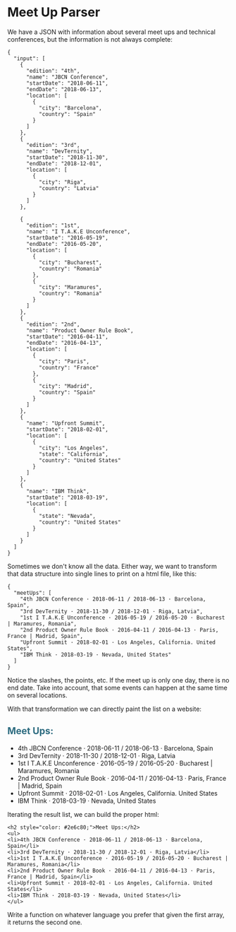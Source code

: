 # Meet Up Parser

We have a JSON with information about several meet ups and technical conferences, but the information is not always complete:

    {
      "input": [
        {
          "edition": "4th",
          "name": "JBCN Conference",
          "startDate": "2018-06-11",
          "endDate": "2018-06-13",
          "location": [
            {
              "city": "Barcelona",
              "country": "Spain"
            }
          ]
        },
        {
          "edition": "3rd",
          "name": "DevTernity",
          "startDate": "2018-11-30",
          "endDate": "2018-12-01",
          "location": [
            {
              "city": "Riga",
              "country": "Latvia"
            }
          ]
        },
    
        {
          "edition": "1st",
          "name": "I T.A.K.E Unconference",
          "startDate": "2016-05-19",
          "endDate": "2016-05-20",
          "location": [
            {
              "city": "Bucharest",
              "country": "Romania"
            },
            {
              "city": "Maramures",
              "country": "Romania"
            }
          ]
        },
        {
          "edition": "2nd",
          "name": "Product Owner Rule Book",
          "startDate": "2016-04-11",
          "endDate": "2016-04-13",
          "location": [
            {
              "city": "Paris",
              "country": "France"
            },
            {
              "city": "Madrid",
              "country": "Spain"
            }
          ]
        },
        {
          "name": "Upfront Summit",
          "startDate": "2018-02-01",
          "location": [
            {
              "city": "Los Angeles",
              "state": "California",
              "country": "United States"
            }
          ]
        },
        {
          "name": "IBM Think",
          "startDate": "2018-03-19",
          "location": [
            {
              "state": "Nevada",
              "country": "United States"
            }
          ]
        }
      ]
    }
    
Sometimes we don't know all the data. Either way, we want to transform that data structure into single lines to print on a html file, like this:

    {
      "meetUps": [
        "4th JBCN Conference · 2018-06-11 / 2018-06-13 · Barcelona, Spain",
        "3rd DevTernity · 2018-11-30 / 2018-12-01 · Riga, Latvia",
        "1st I T.A.K.E Unconference · 2016-05-19 / 2016-05-20 · Bucharest | Maramures, Romania",
        "2nd Product Owner Rule Book · 2016-04-11 / 2016-04-13 · Paris, France | Madrid, Spain",
        "Upfront Summit · 2018-02-01 · Los Angeles, California. United States",
        "IBM Think · 2018-03-19 · Nevada, United States"
      ]
    }

Notice the slashes, the points, etc. If the meet up is only one day, there is no end date. Take into account, that some events can happen at the same time on several locations. 

With that transformation we can directly paint the list on a website:

<h2 style="color: #2e6c80;">Meet Ups:</h2>
<ul>
<li>4th JBCN Conference · 2018-06-11 / 2018-06-13 · Barcelona, Spain</li>
<li>3rd DevTernity · 2018-11-30 / 2018-12-01 · Riga, Latvia</li>
<li>1st I T.A.K.E Unconference · 2016-05-19 / 2016-05-20 · Bucharest | Maramures, Romania</li>
<li>2nd Product Owner Rule Book · 2016-04-11 / 2016-04-13 · Paris, France | Madrid, Spain</li>
<li>Upfront Summit · 2018-02-01 · Los Angeles, California. United States</li>
<li>IBM Think · 2018-03-19 · Nevada, United States</li>
</ul>

Iterating the result list, we can build the proper html:

    <h2 style="color: #2e6c80;">Meet Ups:</h2>
    <ul>
    <li>4th JBCN Conference · 2018-06-11 / 2018-06-13 · Barcelona, Spain</li>
    <li>3rd DevTernity · 2018-11-30 / 2018-12-01 · Riga, Latvia</li>
    <li>1st I T.A.K.E Unconference · 2016-05-19 / 2016-05-20 · Bucharest | Maramures, Romania</li>
    <li>2nd Product Owner Rule Book · 2016-04-11 / 2016-04-13 · Paris, France | Madrid, Spain</li>
    <li>Upfront Summit · 2018-02-01 · Los Angeles, California. United States</li>
    <li>IBM Think · 2018-03-19 · Nevada, United States</li>
    </ul>
    
Write a function on whatever language you prefer that given the first array, it returns the second one.
